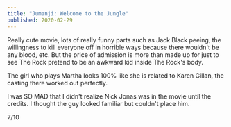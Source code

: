 ```yaml
---
title: "Jumanji: Welcome to the Jungle"
published: 2020-02-29
---
```


Really cute movie, lots of really funny parts such as Jack Black peeing, the willingness to kill everyone off in horrible ways because there wouldn't be any blood, etc. But the price of admission is more than made up for just to see The Rock pretend to be an awkward kid inside The Rock's body.

The girl who plays Martha looks 100% like she is related to Karen Gillan, the casting there worked out perfectly.

I was SO MAD that I didn't realize Nick Jonas was in the movie until the credits. I thought the guy looked familiar but couldn't place him.

7/10
